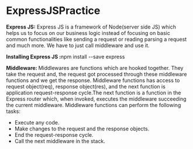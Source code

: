 # ExpressJSPractice

<b>Express JS:</b> Express JS is a framework of Node(server side JS) which helps us to focus on our business logic instead of focusing on basic common functionalities like sending a request or reading parsing a request and much more. We have to just call middleware and use it.

<b> Installing Express JS :</b>npm install --save express

<b>Middleware: </b> Middlewares are functions which are hooked together. They take the request and, the request got processed through these middleware functions and we get the response. Middleware functions has access to request object(req), response object(res), and the next function is application request-response cycle.The next function is a function in the Express router which, when invoked, executes the middleware succeeding the current middleware.
Middleware functions can perform the following tasks:
<ul>
  <li>Execute any code.</li>
  <li>Make changes to the request and the response objects.</li>
  <li>End the request-response cycle.</li>
  <li>Call the next middleware in the stack.</li>
</ul>
